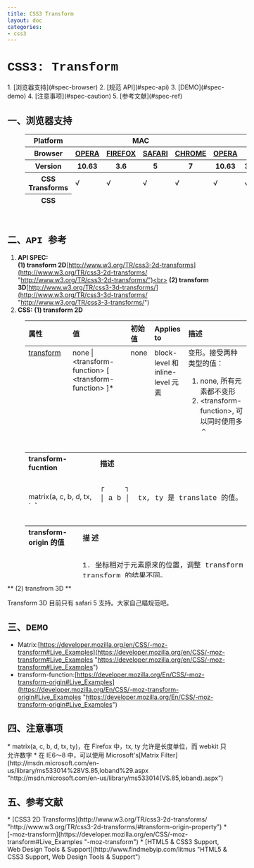 ```yaml
---
title: CSS3 Transform
layout: doc
categories:
- css3
---
```


<h1 style="font-family:Courier New">CSS3: Transform</h1>
1. [浏览器支持](#spec-browser)
2. [规范 API](#spec-api)
3. [DEMO](#spec-demo)
4. [注意事项](#spec-caution)
5. [参考文献](#spec-ref)

<h2 id="spec-browser" style="font-family:Courier New">一、浏览器支持</h2>
<table class="litmus-browser-support-results zeroBorder" style="margin-left:40px" summary="Browser support for HTML5 Forms Inputs" height="162" width="920">
<tbody>
<tr>
<th class="primary-heading" scope="row"><span class="offScreen">Platform</span></th>
<th class="primary-heading" colspan="4" scope="colgroup">MAC</th>
<th class="primary-heading" colspan="8" scope="colgroup">WIN</th>
<th class="offScreen">%</th>
</tr>
<tr>
<th class="row-heading secondary-heading" scope="row"><span class="offScreen">Browser</span></th>
<th class="browser-id browser-opera secondary-heading" colspan="1" scope="col"><a href="http://www.opera.com/browser/" target="_blank" title="Download the Opera web browser">OPERA</a></th>
<th class="browser-firefox browser-id secondary-heading" colspan="1" scope="col"><a href="http://www.mozilla-europe.org/en/firefox/" target="_blank" title="Download the Firefox web browser">FIREFOX</a></th>
<th class="browser-id browser-safari secondary-heading" colspan="1" scope="col"><a href="http://www.apple.com/safari/download/" target="_blank" title="Download the Safari web browser">SAFARI</a></th>
<th class="browser-chrome browser-id secondary-heading" colspan="1" scope="col"><a href="http://www.google.com/chrome/" target="_blank" title="Download the Chrome web browser">CHROME</a></th>
<th class="browser-id browser-opera secondary-heading" colspan="1" scope="col"><a href="http://www.opera.com/browser/" target="_blank" title="Download the Opera web browser">OPERA</a></th>
<th class="browser-firefox browser-id secondary-heading" colspan="2" scope="colgroup"><a href="http://www.mozilla-europe.org/en/firefox/" target="_blank" title="Download the Firefox web browser">FIREFOX</a></th>
<th class="browser-id browser-safari secondary-heading" colspan="1" scope="col"><a href="http://www.apple.com/safari/download/" target="_blank" title="Download the Safari web browser">SAFARI</a></th>
<th class="browser-id browser-ie secondary-heading" colspan="2" scope="colgroup"><a href="http://www.microsoft.com/ie/" target="_blank" title="Download the Ie web browser">IE</a></th>
<th class="browser-chrome browser-id secondary-heading" colspan="2" scope="colgroup"><a href="http://www.google.com/chrome/" target="_blank" title="Download the Chrome web browser">CHROME</a></th>
<th class="offScreen">&nbsp;</th>
</tr>
<tr>
<th class="row-heading tertiary-heading" scope="row"><span class="offScreen">Version</span></th>
<th class="tertiary-heading" scope="col"> 10.63 </th>
<th class="tertiary-heading" scope="col"> 3.6 </th>
<th class="tertiary-heading" scope="col"> 5 </th>
<th class="tertiary-heading" scope="col"> 7 </th>
<th class="tertiary-heading" scope="col"> 10.63 </th>
<th class="tertiary-heading" scope="col"> 3.6 </th>
<th class="tertiary-heading" scope="col"> 4.03 </th>
<th class="tertiary-heading" scope="col"> 5 </th>
<th class="tertiary-heading" scope="col"> 8 </th>
<th class="tertiary-heading" scope="col"> 9 </th>
<th class="tertiary-heading" scope="col"> 7 </th>
<th class="tertiary-heading" scope="col"> 8 </th>
<th class="offScreen">&nbsp;</th>
</tr>
</tbody>
 
<tbody>
<tr id="k0.1">
<th class="row-heading" scope="row">CSS Transforms</th>
<td class="supported">√<br>
</td>
<td class="supported">√</td>
<td class="supported">√</td>
<td class="supported">√</td>
<td class="supported">√</td>
<td class="supported">√</td>
<td class="supported">√</td>
<td class="supported">√</td>
<td>-</td>
<td>-</td>
<td class="supported">√</td>
<td class="supported">√</td>
<td class="grade-excellent support-grade"> 81%</td>
</tr>
<tr id="np86">
<th class="row-heading" scope="row">CSS Transforms 3D</th>
<td>-<br>
</td>
<td>-<br>
</td>
<td class="supported">√</td>
<td>-</td>
<td>-</td>
<td>-</td>
<td>-</td>
<td class="supported">√</td>
<td>-</td>
<td>-</td>
<td>-</td>
<td>-</td>
<td class="grade-poor support-grade"> 11% </td>
</tr>
</tbody>
</table>
<br>
<h2 id="spec-api" style="font-family:Courier New">二、API 参考</h2>

1. **API SPEC:**<br>
    **(1) transform 2D**[http://www.w3.org/TR/css3-2d-transforms](http://www.w3.org/TR/css3-2d-transforms/ "http://www.w3.org/TR/css3-2d-transforms/")<br>
    **(2) transform 3D**[http://www.w3.org/TR/css3-3d-transforms/](http://www.w3.org/TR/css3-3d-transforms/ "http://www.w3.org/TR/css3-3-transforms/")
2. **CSS:**
    **(1) transform 2D**

<table class="proptable zeroBorder" style="margin-left:40px;margin-right:auto;text-align:left" height="250" width="920">
<tbody>
<tr>
<th>属性<br>
</th>
<th>值<br>
</th>
<th>初始值 </th>
<th>Applies to </th>
<th>描述 </th>
</tr>
</tbody>
 
<tbody>
<tr valign="baseline">
<td style="text-align:left"><a class="property" href="http://www.w3.org/TR/css3-2d-transforms/#effects">transform</a></td>
<td style="text-align:left">none | &lt;transform-function&gt; [ &lt;transform-function&gt; ]* </td>
<td style="text-align:left">none </td>
<td style="text-align:left">block-level 和inline-level 元素 </td>
<td style="text-align:left">变形。接受两种类型的值：<br>
<ol><li>none, 所有元素都不变形</li>
<li>&lt;transform-function&gt;, 可以同时使用多个 &lt;transform-function&gt;<br>
</li>
</ol>
</td>
</tr>
<tr valign="baseline">
<td style="text-align:left"><a class="property" href="http://www.w3.org/TR/css3-2d-transforms/#transform-origin">transform-origin</a></td>
<td style="text-align:left">[ [ &lt;percentage&gt; | &lt;length&gt; | left | center | right ] [ &lt;percentage&gt; | &lt;length&gt; | top | center | bottom ]? ] | [ [ left | center | right ] || [ top | center | bottom ] ] </td>
<td style="text-align:left">50% 50% </td>
<td style="text-align:left">同上</td>
<td style="text-align:left">transform 的原点。<br>
</td>
</tr>
</tbody>
</table>
<br>
<table class="proptable zeroBorder" style="margin-left:40px;margin-right:auto;text-align:left" height="118" width="946">
<tbody>
<tr>
<th>transform-fucntion<br>
</th>
<th>描述<br>
</th>
</tr>
<tr valign="baseline">
<td style="text-align:left"><br>
<br>
matrix(a, c, b, d, tx, ty)<br>
</td>
<td style="text-align:left"><font face="Courier New"><br>
┌&nbsp;&nbsp;&nbsp;&nbsp; ┐&nbsp; <br>
 │ a b │&nbsp; <font face="Courier New">tx, ty 是 translate 的值。关于 matrix，还挺复杂的（I hate math）</font><a href="http://www.mathamazement.com/Lessons/Pre-Calculus/08_Matrices-and-Determinants/coordinate-transformation-matrices.html" id="ns_9" title="Coordinate Transformation Matrices"></a><br>
 │ c d │&nbsp; <font face="Courier New">可以看一下这个介绍 <a href="http://www.mathamazement.com/Lessons/Pre-Calculus/08_Matrices-and-Determinants/coordinate-transformation-matrices.html" id="n5gk" title="Coordinate Transformation Matrices">Coordinate Transformation Matrices</a></font><br>
 └&nbsp;&nbsp;&nbsp;&nbsp; ┘<br>
</font><br>
</td>
</tr>
<tr valign="baseline">
<td style="text-align:left">ratate(angle)<br>
</td>
<td style="text-align:left">扭曲。等价于 matrix(cos(angle), sin(angle), -sin(angle), cos(angle), 0, 0)。<br>
angle, 角度。<br>
</td>
</tr>
<tr>
<td style="text-align:left">scale(sx [, sy])<br>
</td>
<td style="text-align:left">缩放。sx, sy, 分别指水平和垂直方向上的缩放的倍数，如果只有 sx 一个值，视为 sy = sx。<br>
</td>
</tr>
<tr>
<td style="text-align:left">scaleX(value)<br>
</td>
<td style="text-align:left">等价于 scale(value, 1)<br>
</td>
</tr>
<tr>
<td style="text-align:left">scaleY(value)<br>
</td>
<td style="text-align:left">等价于 scale(1, value)<br>
</td>
</tr>
<tr>
<td style="text-align:left">skew(ax [, ay])<br>
</td>
<td style="text-align:left">倾斜。ax, ay，分别指水平和垂直方向上的倾斜角度，如果只有 ax 一个值，则只倾斜水平方向。<br>
</td>
</tr>
<tr>
<td style="text-align:left">skewX(angle)<br>
</td>
<td style="text-align:left">等价于 skew(angle)<br>
</td>
</tr>
<tr>
<td style="text-align:left">skewY(angle)<br>
</td>
<td style="text-align:left">等价于 skew(0, angle)<br>
</td>
</tr>
<tr>
<td style="text-align:left">translate(tx [, ty])<br>
</td>
<td style="text-align:left">移位。tx, ty, 分别指水平和垂直方向上的移位距离，如果只有 tx, 一个值，则只在水平方向上移位。<br>
</td>
</tr>
<tr>
<td style="text-align:left">translateX(length)<br>
</td>
<td style="text-align:left">等价于 translate(length)<br>
</td>
</tr>
<tr>
<td style="text-align:left">translateY(length)<br>
</td>
<td style="text-align:left">等价于 translate(0, length)<br>
</td>
</tr>
</tbody>
</table>
<br>
<table class="proptable zeroBorder" style="margin-left:40px;margin-right:auto;text-align:left" height="118" width="946">
<tbody>
<tr>
<th>transform-origin 的值<br>
</th>
<th>描 述<br>
</th>
</tr>
<tr valign="baseline">
<td style="text-align:left"><br>
<br>
<br>
<br>
<br>
<br>
<br>
<br>
<br>
<br>
<br>
<br>
总述<br>
</td>
<td style="text-align:left"><font face="Courier New"><br>
1. 坐标相对于元素原来的位置，调整 transform 的坐标原点，将会让 transform 的结果不同。<br>
<br>
</font>
<div id="zvlp" style="text-align:left"><img src="images/css3-transform.png" style="height:210px;width:556px"></div>
<br>
<br>
<font face="Courier New">2. 接受1个或者2个值。</font><br>
<ul><li>当只有1个值是，这个值被作为水平位置上的值，垂直方向上被设置为 50%;</li>
<li>当有2值时，分别应用到水平和垂直方向上；</li>
<li>默认两个值是 50%， 50%。</li></ul>
<br>
3. 值可以是&lt;length&gt;, &lt;percentage&gt;, left, right, top, bottom。但如果混用的话，left, right 只能用于第一个值，top, bottom 只能用于第二个值；负值是被允许的。<br>
<br>
</td>
</tr>
<tr valign="baseline">
<td style="text-align:left">&lt;precentage&gt;<br>
</td>
<td style="text-align:left">百分比，如 transition-origin: 0% 0%; 相当于把原点移向元素原始位置的左上角<br>
</td>
</tr>
<tr>
<td style="text-align:left">&lt;length&gt;<br>
</td>
<td style="text-align:left">长度值，如 transition-origin: 10px 10px;<br>
</td>
</tr>
<tr>
<td style="text-align:left">top left | left top<br>
</td>
<td style="text-align:left">等价于 0 0<br>
</td>
</tr>
<tr>
<td style="text-align:left">top | top center | center top<br>
</td>
<td style="text-align:left">等价于 50% 0<br>
</td>
</tr>
<tr>
<td style="text-align:left">right top| top right<br>
</td>
<td style="text-align:left">等价于 100% 0<br>
</td>
</tr>
<tr>
<td style="text-align:left">left | left center | center left<br>
</td>
<td style="text-align:left">等价于 0 50%<br>
</td>
</tr>
<tr>
<td style="text-align:left">center | center center<br>
</td>
<td style="text-align:left">默认值，等价于 50% 50%<br>
</td>
</tr>
<tr>
<td style="text-align:left">right | right center | center right<br>
</td>
<td style="text-align:left">等价于 100% 50%<br>
</td>
</tr>
<tr>
<td style="text-align:left">bottom left | left bottom<br>
</td>
<td style="text-align:left">等价于 0 100%<br>
</td>
</tr>
<tr>
<td style="text-align:left">bottom | bottom center | center bottom<br>
</td>
<td style="text-align:left">等价于 50% 100%<br>
</td>
</tr>
<tr>
<td style="text-align:left">bottom right | right bottom<br>
</td>
<td style="text-align:left">等价于 100% 100%<br>
</td>
</tr>
</tbody>
</table>

** (2) transfrom 3D **

Transform 3D 目前只有 safari 5 支持。大家自己瞄规范吧。

<h2 id="spec-demo" style="font-family:Courier New">三、DEMO</h2>

* Matrix:[https://developer.mozilla.org/en/CSS/-moz-transform#Live_Examples](https://developer.mozilla.org/en/CSS/-moz-transform#Live_Examples "https://developer.mozilla.org/en/CSS/-moz-transform#Live_Examples")
* transform-function:[https://developer.mozilla.org/En/CSS/-moz-transform-origin#Live_Examples](https://developer.mozilla.org/En/CSS/-moz-transform-origin#Live_Examples "https://developer.mozilla.org/En/CSS/-moz-transform-origin#Live_Examples")

<h2 id="spec-caution" style="font-family:Courier New">四、注意事项</h2>
* matrix(a, c, b, d, tx, ty)，在 Firefox 中，tx, ty 允许是长度单位，而 webkit 只允许数字
* 在 IE6～8 中，可以使用 Microsoft's[Matrix Filter](http://msdn.microsoft.com/en-us/library/ms533014%28VS.85,loband%29.aspx "http://msdn.microsoft.com/en-us/library/ms533014(VS.85,loband).aspx")

<h2 id="spec-ref" style="font-family:Courier New">五、参考文献</h2>
* [CSS3 2D Transforms](http://www.w3.org/TR/css3-2d-transforms/ "http://www.w3.org/TR/css3-2d-transforms/#transform-origin-property")
* [-moz-transform](https://developer.mozilla.org/en/CSS/-moz-transform#Live_Examples "-moz-transform")
* [HTML5 & CSS3 Support, Web Design Tools & Support](http://www.findmebyip.com/litmus "HTML5 & CSS3 Support, Web Design Tools & Support")
</div>

